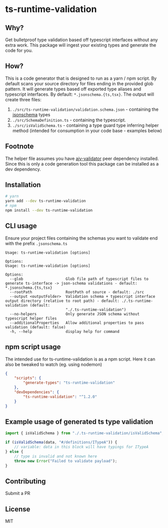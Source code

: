 # ts-runtime-validation

## Why?

Get bulletproof type validation based off typescript interfaces without any extra work. This package will ingest your existing types and generate the code for you.

## How?

This is a code generator that is designed to run as a yarn / npm script. By default scans your source directory for files ending in the provided glob pattern. It will generate types based off exported type aliases and typescript interfaces. By default: `*.jsonschema.{ts,tsx}`. The output will create three files:

1. `./src/ts-runtime-validation/validation.schema.json` - containing the [jsonschema](http://json-schema.org/) types
1. `./src/SchemaDefinition.ts` - containing the typescript.
1. `./src/isValidSchema.ts` - containing a type guard type inferring helper method (intended for consumption in your code base - examples below)

## Footnote

The helper file assumes you have [ajv-validator](https://github.com/ajv-validator/ajv) peer dependency installed. Since this is only a code generation tool this package can be installed as a dev dependency.

## Installation

```bash
# yarn
yarn add --dev ts-runtime-validation
# npm
npm install --dev ts-runtime-validation
```

## CLI usage

Ensure your project files containing the schemas you want to validate end with the prefix `.jsonschema.ts`

```
Usage: ts-runtime-validation [options]

Options:
Usage: ts-runtime-validation [options]

Options:
  --glob                   Glob file path of typescript files to generate ts-interface -> json-schema validations - default: *.jsonschema.{ts,tsx}
  --rootPath               RootPath of source - default: ./src
  --output <outputFolder>  Validation schema + typescript interface output directory (relative to root path) - default: ./.ts-runtime-validation (default:
                           "./.ts-runtime-validation")
  --no-helpers             Only generate JSON schema without typescript helper files
  --additionalProperties   Allow additional properties to pass validation (default: false)
  -h, --help               display help for command
```

## npm script usage

The intended use for ts-runtime-validation is as a npm script. Here it can also be tweaked to watch (eg. using nodemon)

```json
{
    "scripts": {
        "generate-types": "ts-runtime-validation"
    },
    "devDependencies": {
        "ts-runtime-validation": "^1.2.0"
    }
}
```

## Example usage of generated ts type validation

```typescript
import { isValidSchema } from "./.ts-runtime-validation/isValidSchema"; // this is autogenerated by the CLI as a helper file

if (isValidSchema(data, "#/definitions/ITypeA")) {
    // variable: data in this block will have typings for ITypeA
} else {
    // type is invalid and not known here
    throw new Error("Failed to validate payload");
}
```

## Contributing

Submit a PR

## License

MIT
